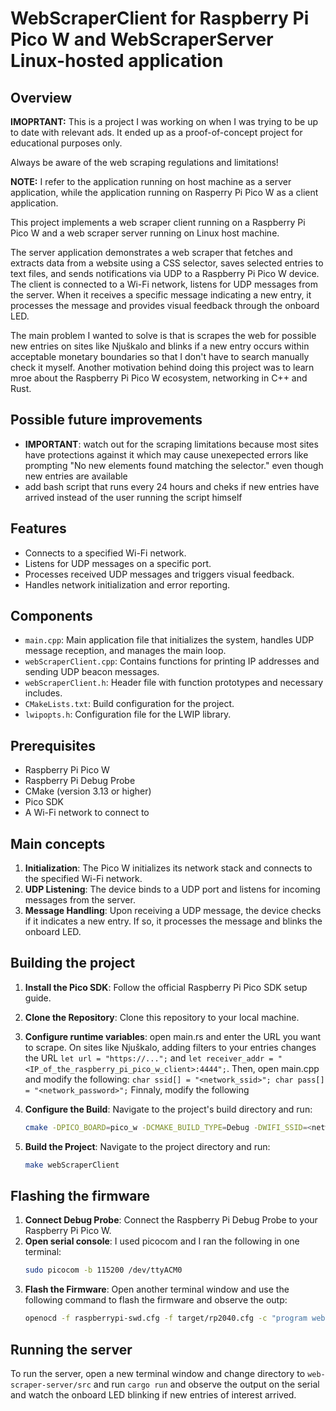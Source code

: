 # WebScraperClient for Raspberry Pi Pico W and WebScraperServer Linux-hosted application

## Overview

**IMOPRTANT:** This is a project I was working on when I was trying to be up to date with relevant ads. It ended up as a proof-of-concept project for educational purposes only.

Always be aware of the web scraping regulations and limitations! 

**NOTE:** I refer to the application running on host machine as a server application, while the application running on Rasperry Pi Pico W as a client application. 

This project implements a web scraper client running on a Raspberry Pi Pico W and a web scraper server running on Linux host machine. 

The server application demonstrates a web scraper that fetches and extracts data from a website using a CSS selector, saves selected entries to text files, and sends notifications via UDP to a Raspberry Pi Pico W device. The client is connected to a Wi-Fi network, listens for UDP messages from the server. When it receives a specific message indicating a new entry, it processes the message and provides visual feedback through the onboard LED.

The main problem I wanted to solve is that is scrapes the web for possible new entries on sites like Njuškalo and blinks if a new entry occurs within acceptable monetary boundaries so that I don't have to search manually check it myself. Another motivation behind doing this project was to learn mroe about the Raspberry Pi Pico W ecosystem, networking in C++ and Rust.

## Possible future improvements
- **IMPORTANT**: watch out for the scraping limitations because most sites have protections against it which may cause unexepected errors like prompting "No new elements found matching the selector." even though new entries are available
- add bash script that runs every 24 hours and cheks if new entries have arrived instead of the user running the script himself

## Features

- Connects to a specified Wi-Fi network.
- Listens for UDP messages on a specific port.
- Processes received UDP messages and triggers visual feedback.
- Handles network initialization and error reporting.

## Components

- `main.cpp`: Main application file that initializes the system, handles UDP message reception, and manages the main loop.
- `webScraperClient.cpp`: Contains functions for printing IP addresses and sending UDP beacon messages.
- `webScraperClient.h`: Header file with function prototypes and necessary includes.
- `CMakeLists.txt`: Build configuration for the project.
- `lwipopts.h`: Configuration file for the LWIP library.

## Prerequisites

- Raspberry Pi Pico W
- Raspberry Pi Debug Probe
- CMake (version 3.13 or higher)
- Pico SDK
- A Wi-Fi network to connect to

## Main concepts

1. **Initialization**: The Pico W initializes its network stack and connects to the specified Wi-Fi network.
2. **UDP Listening**: The device binds to a UDP port and listens for incoming messages from the server.
3. **Message Handling**: Upon receiving a UDP message, the device checks if it indicates a new entry. If so, it processes the message and blinks the onboard LED.

## Building the project

1. **Install the Pico SDK**: Follow the official Raspberry Pi Pico SDK setup guide.
2. **Clone the Repository**: Clone this repository to your local machine.

3. **Configure runtime variables**: open main.rs and enter the URL you want to scrape. On sites like Njuškalo, adding filters to your entries changes the URL `let url = "https://...";` and `let receiver_addr = "<IP_of_the_raspberry_pi_pico_w_client>:4444";`. Then, open main.cpp and modify the following:
`char ssid[] = "<network_ssid>";
char pass[] = "<network_password>";` 
Finnaly, modify the following

3. **Configure the Build**: Navigate to the project's build directory and run:
   ```sh
   cmake -DPICO_BOARD=pico_w -DCMAKE_BUILD_TYPE=Debug -DWIFI_SSID=<network_ssid> -DWIFI_PASSWORD=<network_password> ..
    ``` 
4. **Build the Project**: Navigate to the project directory and run:  
    ```sh
   make webScraperClient
    ``` 

## Flashing the firmware
1. **Connect Debug Probe**: Connect the Raspberry Pi Debug Probe to your Raspberry Pi Pico W.
2. **Open serial console**: I used picocom and I ran the following in one terminal:
    ```sh
    sudo picocom -b 115200 /dev/ttyACM0
    ``` 
3. **Flash the Firmware**: Open another terminal window and use the following command to flash the firmware and observe the outp:
    ```sh
    openocd -f raspberrypi-swd.cfg -f target/rp2040.cfg -c "program webScraperClient.elf reset exit"
    ``` 

## Running the server
To run the server, open a new terminal window and change directory to `web-scraper-server/src` and run `cargo run` and observe the output on the serial and watch the onboard LED blinking if new entries of interest arrived.


